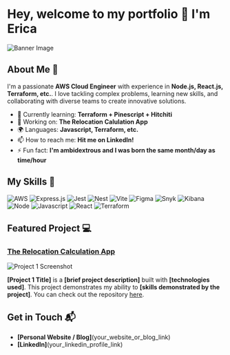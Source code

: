 # Hey, welcome to my portfolio 🐝 I'm Erica 

![Banner Image](your_banner_image_url_here)

## About Me 🚀

I'm a passionate **AWS Cloud Engineer** with experience in **Node.js, React.js, Terraform, etc.**. I love tackling complex problems, learning new skills, and collaborating with diverse teams to create innovative solutions.

- 🌱 Currently learning: **Terraform + Pinescript + Hitchiti**
- 🔭 Working on: **The Relocation Calulation App**
- 🌍 Languages: **Javascript, Terraform, etc.**
- 📫 How to reach me: **Hit me on LinkedIn!**
- ⚡ Fun fact: **I'm ambidextrous and I was born the same month/day as time/hour**

## My Skills 🧠

![AWS](https://img.shields.io/badge/Amazon_Web_Services-FF9900?style=for-the-badge&logo=amazonwebservices&logoColor=white)
![Express.js](https://img.shields.io/badge/Express%20js-000000?style=for-the-badge&logo=express&logoColor=white)
![Jest](https://img.shields.io/badge/Jest-C21325?style=for-the-badge&logo=jest&logoColor=white)
![Nest](https://img.shields.io/badge/nestjs-E0234E?style=for-the-badge&logo=nestjs&logoColor=white)
![Vite](https://img.shields.io/badge/Vite-B73BFE?style=for-the-badge&logo=vite&logoColor=FFD62E)
![Figma](https://img.shields.io/badge/Figma-F24E1E?style=for-the-badge&logo=figma&logoColor=white)
![Snyk](https://img.shields.io/badge/Snyk-4C4A73?style=for-the-badge&logo=snyk&logoColor=white)
![Kibana](https://img.shields.io/badge/Kibana-005571?style=for-the-badge&logo=Kibana&logoColor=white)
![Node](https://img.shields.io/badge/Node%20js-339933?style=for-the-badge&logo=nodedotjs&logoColor=white)
![Javascript](https://img.shields.io/badge/JavaScript-323330?style=for-the-badge&logo=javascript&logoColor=F7DF1E)
![React](https://img.shields.io/badge/React-20232A?style=for-the-badge&logo=react&logoColor=61DAFB)
![Terraform](https://img.shields.io/badge/Terraform-7B42BC?style=for-the-badge&logo=terraform&logoColor=white)

## Featured Project 💻

### [The Relocation Calculation App](project_1_link)

![Project 1 Screenshot](project_1_screenshot_url)

**[Project 1 Title]** is a **[brief project description]** built with **[technologies used]**. This project demonstrates my ability to **[skills demonstrated by the project]**. You can check out the repository [here](project_1_repository_link).


## Get in Touch 📬

- **[Personal Website / Blog]**(your_website_or_blog_link)
- **[LinkedIn]**(your_linkedin_profile_link)


